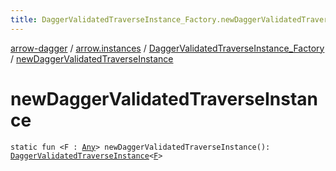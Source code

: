 ```yaml
---
title: DaggerValidatedTraverseInstance_Factory.newDaggerValidatedTraverseInstance - arrow-dagger
---
```


[arrow-dagger](../../index.html) / [arrow.instances](../index.html) / [DaggerValidatedTraverseInstance_Factory](index.html) / [newDaggerValidatedTraverseInstance](./new-dagger-validated-traverse-instance.html)

# newDaggerValidatedTraverseInstance

`static fun <F : `[`Any`](https://kotlinlang.org/api/latest/jvm/stdlib/kotlin/-any/index.html)`> newDaggerValidatedTraverseInstance(): `[`DaggerValidatedTraverseInstance`](../-dagger-validated-traverse-instance/index.html)`<`[`F`](new-dagger-validated-traverse-instance.html#F)`>`